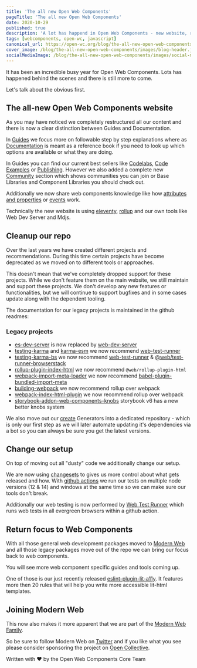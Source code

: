 ```yaml
---
title: 'The all new Open Web Components'
pageTitle: 'The all new Open Web Components'
date: 2020-10-29
published: true
description: 'A lot has happend in Open Web Components - new website, repo cleanup, change of setup and we joined Modern Web'
tags: [webcomponents, open-wc, javascript]
canonical_url: https://open-wc.org/blog/the-all-new-open-web-components/
cover_image: /blog/the-all-new-open-web-components/images/blog-header.jpg
socialMediaImage: /blog/the-all-new-open-web-components/images/social-media-image.jpg
---
```


It has been an incredible busy year for Open Web Components. Lots has happened behind the scenes and there is still more to come.

Let's talk about the obvious first.

## The all-new Open Web Components website

As you may have noticed we completely restructured all our content and there is now a clear distinction between Guides and Documentation.

In [Guides](../../guides/index.md) we focus more on followable step by step explanations where as [Documentation](../../docs/index.md) is meant as a reference book if you need to look up which options are available or what they are doing.

In Guides you can find our current best sellers like [Codelabs](../../guides/developing-components/codelabs.md), [Code Examples](../../guides/developing-components/code-examples.md) or [Publishing](../../guides/developing-components/publishing.md). However we also added a complete new [Community](../../guides/community/getting-started.md) section which shows communities you can join or Base Libraries and Component Libraries you should check out.

Additionally we now share web components knowledge like how [attributes and properties](../../guides/knowledge/attributes-and-properties.md) or [events](../../guides/knowledge/events.md) work.

Technically the new website is using [eleventy](11ty.dev), [rollup](https://rollupjs.org/) and our own tools like Web Dev Server and Mdjs.

## Cleanup our repo

Over the last years we have created different projects and recommendations. During this time certain projects have become deprecated as we moved on to different tools or approaches.

This doesn't mean that we've completely dropped support for these projects. While we don't feature them on the main website, we still maintain and support these projects. We don't develop any new features or functionalities, but we will continue to support bugfixes and in some cases update along with the dependent tooling.

The documentation for our legacy projects is maintained in the github readmes:

### Legacy projects

- [es-dev-server](https://github.com/open-wc/es-dev-server) is now replaced by [web-dev-server](https://modern-web.dev/docs/dev-server/overview/)
- [testing-karma](https://github.com/open-wc/legacy/tree/master/packages/testing-karma) and [karma-esm](https://github.com/open-wc/legacy/tree/master/packages/karma-esm) we now recommend [web-test-runner](https://modern-web.dev/docs/test-runner/overview/)
- [testing-karma-bs](https://github.com/open-wc/legacy/tree/master/packages/testing-karma-bs) we now recommend [web-test-runner](https://modern-web.dev/docs/test-runner/overview/) & [@web/test-runner-browserstack](https://modern-web.dev/docs/test-runner/browser-launchers/browserstack/)
- [rollup-plugin-index-html](https://github.com/open-wc/legacy/tree/master/packages/rollup-plugin-index-html) we now recommend `@web/rollup-plugin-html`
- [webpack-import-meta-loader](https://github.com/open-wc/legacy/tree/master/packages/webpack-import-meta-loader) we now recommend [babel-plugin-bundled-import-meta](https://www.npmjs.com/package/babel-plugin-bundled-import-meta)
- [building-webpack](https://github.com/open-wc/legacy/tree/master/packages/building-webpack) we now recommend rollup over webpack
- [webpack-index-html-plugin](https://github.com/open-wc/legacy/tree/master/packages/webpack-index-html-plugin) we now recommend rollup over webpack
- [storybook-addon-web-components-knobs](https://github.com/open-wc/legacy/tree/master/packages/storybook-addon-web-components-knobs) storybook v6 has a new better knobs system

We also move out our [create](https://github.com/open-wc/create) Generators into a dedicated repository - which is only our first step as we will later automate updating it's dependencies via a bot so you can always be sure you get the latest versions.

## Change our setup

On top of moving out all "dusty" code we additionally change our setup.

We are now using [changesets](https://github.com/atlassian/changesets) to gives us more control about what gets released and how.
With [github actions](https://github.com/features/actions) we run our tests on multiple node versions (12 & 14) and windows at the same time so we can make sure our tools don't break.

Additionally our web testing is now performed by [Web Test Runner](https://modern-web.dev/docs/test-runner/overview/) which runs web tests in all evergreen browsers within a github action.

## Return focus to Web Components

With all those general web development packages moved to [Modern Web](https://modern-web.dev) and all those legacy packages move out of the repo we can bring our focus back to web components.

You will see more web component specific guides and tools coming up.

One of those is our just recently released [eslint-plugin-lit-a11y](../../docs/linting/eslint-plugin-lit-a11y/overview.md). It features more then 20 rules that will help you write more accessible lit-html templates.

## Joining Modern Web

This now also makes it more apparent that we are part of the [Modern Web Family](https://modern-web.dev/discover/about/).

So be sure to follow Modern Web on [Twitter](https://twitter.com/modern_web_dev) and if you like what you see please consider sponsoring the project on [Open Collective](https://opencollective.com/modern-web).

Written with ♥️ by the Open Web Components Core Team
